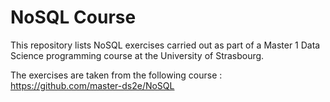 # NoSQL Course

This repository lists NoSQL exercises carried out as part of a Master 1 Data Science programming course at the University of Strasbourg.

The exercises are taken from the following course : https://github.com/master-ds2e/NoSQL
